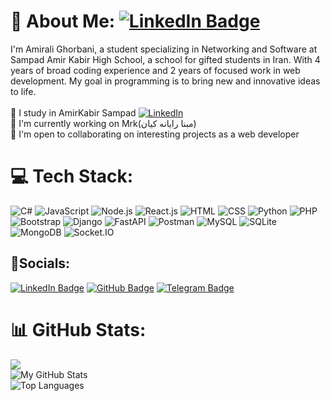 # 💫 About Me: [![LinkedIn Badge](https://img.shields.io/badge/-LinkedIn-0077B5?style=for-the-badge&logo=linkedin&logoColor=white)](https://www.linkedin.com/in/amiralighorbani/)  
I'm Amirali Ghorbani, a student specializing in Networking and Software at Sampad Amir Kabir High School, a school for gifted students in Iran. With 4 years of broad coding experience and 2 years of focused work in web development. My goal in programming is to bring new and innovative ideas to life.
<br>
<br>
🔭 I study in AmirKabir Sampad [![LinkedIn](https://img.shields.io/badge/LinkedIn-0077B5?style=for-the-badge&logo=linkedin&logoColor=white)](https://www.linkedin.com/school/amirkabir-sampad/posts/?feedView=all)
<br>
🚀 I'm currently working on Mrk(مبنا رایانه کیان)<br>
🤝 I'm open to collaborating on interesting projects as a web developer<br>

# 💻 Tech Stack:
![C#](https://img.shields.io/badge/c%23-%23239120.svg?style=for-the-badge&logo=csharp&logoColor=white) ![JavaScript](https://img.shields.io/badge/JavaScript-F7DF1E?style=for-the-badge&logo=javascript&logoColor=black)  ![Node.js](https://img.shields.io/badge/Node%20js-339933?style=for-the-badge&logo=nodedotjs&logoColor=white) ![React.js](https://img.shields.io/badge/React-20232A?style=for-the-badge&logo=react&logoColor=61DAFB) ![HTML](https://img.shields.io/badge/HTML-E34F26?style=for-the-badge&logo=html5&logoColor=white)  ![CSS](https://img.shields.io/badge/CSS-1572B6?style=for-the-badge&logo=css3&logoColor=white) ![Python](https://img.shields.io/badge/Python-3776AB?style=for-the-badge&logo=python&logoColor=white) ![PHP](https://img.shields.io/badge/PHP-777BB4?style=for-the-badge&logo=php&logoColor=white) ![Bootstrap](https://img.shields.io/badge/Bootstrap-563D7C?style=for-the-badge&logo=bootstrap&logoColor=white) ![Django](https://img.shields.io/badge/Django-092E20?style=for-the-badge&logo=django&logoColor=white) ![FastAPI](https://img.shields.io/badge/FastAPI-009688?style=for-the-badge&logo=fastapi&logoColor=white) ![Postman](https://img.shields.io/badge/Postman-FF6C37?style=for-the-badge&logo=postman&logoColor=white) ![MySQL](https://img.shields.io/badge/MySQL-4479A1?style=for-the-badge&logo=mysql&logoColor=white) ![SQLite](https://img.shields.io/badge/SQLite-003B57?style=for-the-badge&logo=sqlite&logoColor=white) ![MongoDB](https://img.shields.io/badge/MongoDB-47A248?style=for-the-badge&logo=mongodb&logoColor=white)  ![Socket.IO](https://img.shields.io/badge/Socket.IO-010002?style=for-the-badge&logo=socket-dot-io&logoColor=white)



## 👯Socials:
[![LinkedIn Badge](https://img.shields.io/badge/-LinkedIn-0077B5?style=for-the-badge&logo=linkedin&logoColor=white)](https://www.linkedin.com/in/amiralighorbani/) 
[![GitHub Badge](https://img.shields.io/badge/-GitHub-24292F?style=for-the-badge&logo=github&logoColor=white)](https://github.com/amili-code/cv)
[![Telegram Badge](https://img.shields.io/badge/-Telegram-0088CC?style=for-the-badge&logo=telegram&logoColor=white)](https://t.me/Khodeamili)

# 📊 GitHub Stats:
![](https://github-readme-streak-stats.herokuapp.com/?user=amili-code&theme=dark&hide_border=false)<br>
![My GitHub Stats](https://github-readme-stats.vercel.app/api?username=amili-code&show_icons=true&hide_title=true&theme=dark)<br>
![Top Languages](https://github-readme-stats.vercel.app/api/top-langs/?username=amili-code&theme=dark)


